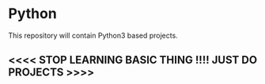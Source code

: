 # Python

This repository will contain Python3 based projects. 

## <<<< STOP LEARNING BASIC THING !!!! JUST DO PROJECTS >>>>

